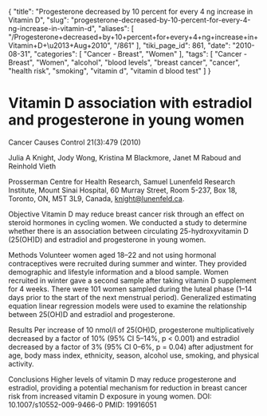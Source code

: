 {
    "title": "Progesterone decreased by 10 percent for every 4 ng increase in Vitamin D",
    "slug": "progesterone-decreased-by-10-percent-for-every-4-ng-increase-in-vitamin-d",
    "aliases": [
        "/Progesterone+decreased+by+10+percent+for+every+4+ng+increase+in+Vitamin+D+\u2013+Aug+2010",
        "/861"
    ],
    "tiki_page_id": 861,
    "date": "2010-08-31",
    "categories": [
        "Cancer - Breast",
        "Women"
    ],
    "tags": [
        "Cancer - Breast",
        "Women",
        "alcohol",
        "blood levels",
        "breast cancer",
        "cancer",
        "health risk",
        "smoking",
        "vitamin d",
        "vitamin d blood test"
    ]
}


# Vitamin D association with estradiol and progesterone in young women

Cancer Causes Control 21(3):479 (2010)

Julia A Knight, Jody Wong, Kristina M Blackmore, Janet M Raboud and Reinhold Vieth

Prosserman Centre for Health Research, Samuel Lunenfeld Research Institute, Mount Sinai Hospital, 60 Murray Street, Room 5-237, Box 18, Toronto, ON, M5T 3L9, Canada, knight@lunenfeld.ca.

Objective Vitamin D may reduce breast cancer risk through an effect on steroid hormones in cycling women. We conducted a study to determine whether there is an association between circulating 25-hydroxyvitamin D (25(OH)D) and estradiol and progesterone in young women. 

Methods Volunteer women aged 18–22 and not using hormonal contraceptives were recruited during summer and winter. They provided demographic and lifestyle information and a blood sample. Women recruited in winter gave a second sample after taking vitamin D supplement for 4 weeks. There were 101 women sampled during the luteal phase (1–14 days prior to the start of the next menstrual period). Generalized estimating equation linear regression models were used to examine the relationship between 25(OH)D and estradiol and progesterone. 

Results Per increase of 10 nmol/l of 25(OH)D, progesterone multiplicatively decreased by a factor of 10% (95% CI 5–14%, p < 0.001) and estradiol decreased by a factor of 3% (95% CI 0–6%, p = 0.04) after adjustment for age, body mass index, ethnicity, season, alcohol use, smoking, and physical activity. 

Conclusions Higher levels of vitamin D may reduce progesterone and estradiol, providing a potential mechanism for reduction in breast cancer risk from increased vitamin D exposure in young women. DOI: 10.1007/s10552-009-9466-0  PMID: 19916051